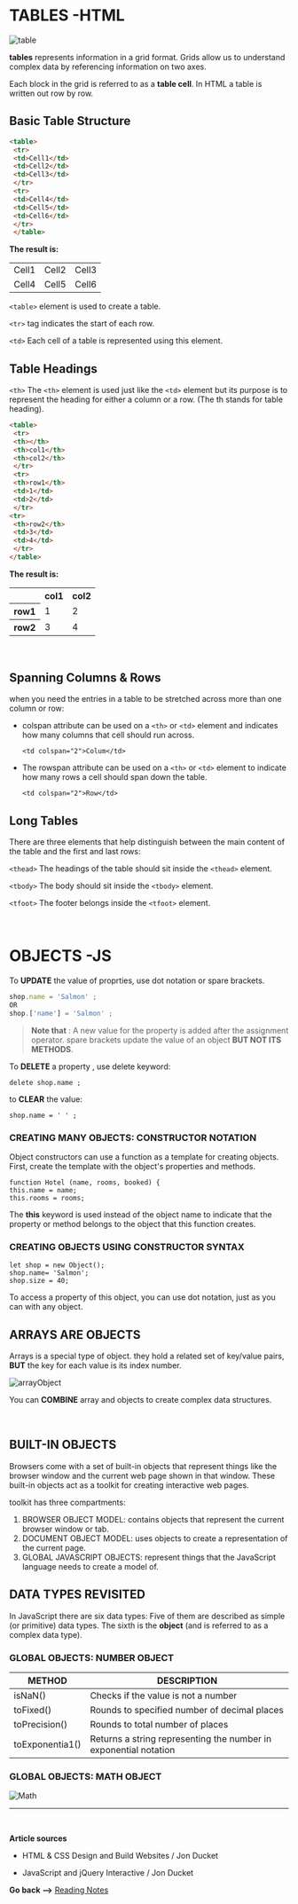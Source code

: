 # TABLES -HTML

![table](https://i.stack.imgur.com/uGESZ.jpg)

**tables** represents information in a grid format.
Grids allow us to understand complex data by referencing information on two axes.

Each block in the grid is referred to as a **table cell**. In HTML a table is written out row by row.

## Basic Table Structure

``` HTML
<table>
 <tr>
 <td>Cell1</td>
 <td>Cell2</td>
 <td>Cell3</td>
 </tr>
 <tr>
 <td>Cell4</td>
 <td>Cell5</td>
 <td>Cell6</td>
 </tr>
 </table>
 ```
**The result is:**
<table>
 <tr>
 <td>Cell1</td>
 <td>Cell2</td>
 <td>Cell3</td>
 </tr>
 <tr>
 <td>Cell4</td>
 <td>Cell5</td>
 <td>Cell6</td>
 </tr>
 </table>

`<table>` element is used to create a table.

`<tr>` tag indicates the start of each row.

`<td>` Each cell of a table is represented using this element. 

## Table Headings

`<th>` The `<th>` element is used just like the `<td>` element but its purpose is to represent the heading for either a column or a row. (The th stands for table heading).
``` html
<table>
 <tr>
 <th></th>
 <th>col1</th>
 <th>col2</th>
 </tr>
 <tr>
 <th>row1</th>
 <td>1</td>
 <td>2</td>
 </tr>
<tr>
 <th>row2</th>
 <td>3</td>
 <td>4</td>
 </tr>
</table>
```
**The result is:**
<table>
 <tr>
 <th></th>
 <th>col1</th>
 <th>col2</th>
 </tr>
 <tr>
 <th>row1</th>
 <td>1</td>
 <td>2</td>
 </tr>
<tr>
 <th>row2</th>
 <td>3</td>
 <td>4</td>
 </tr>
</table>
<br>

## Spanning Columns & Rows

when you need the entries in a table to be stretched across more than one column or row:

 * colspan attribute can be used on a `<th>` or `<td>` element and indicates how many columns that cell 
should run across.

    `<td colspan="2">Colum</td>`

* The rowspan attribute can be used on a `<th>` or `<td>` element to indicate how many rows a cell should span down the table.

    `<td colspan="2">Row</td>`


## Long Tables

There are three elements that help distinguish between the main content of the table and the first and last rows:

`<thead>` The headings of the table should
sit inside the `<thead>` element.

`<tbody>`
The body should sit inside the `<tbody>` element.

`<tfoot>`
The footer belongs inside the `<tfoot>` element.

<br>

# OBJECTS -JS

To **UPDATE** the value of proprties, use dot notation or spare brackets.
``` js
shop.name = 'Salmon' ;
OR
shop.['name'] = 'Salmon' ;
```
> **Note that** : 
> A new value for the property is added after the assignment operator.
> spare brackets update the value of an object **BUT NOT ITS METHODS**.

To **DELETE** a property , use delete keyword:

`delete shop.name ;`

to **CLEAR** the value:

`shop.name = ' ' ;`

### CREATING MANY OBJECTS: CONSTRUCTOR NOTATION

Object constructors can use a function as a template for creating objects. First, create the template with the object's properties and methods. 

``` JS
function Hotel (name, rooms, booked) {
this.name = name; 
this.rooms = rooms;
```
The **this** keyword is used instead of the object name to indicate that the property or method belongs to the object that this function creates.

### CREATING OBJECTS USING CONSTRUCTOR SYNTAX 
``` JS
let shop = new Object();
shop.name= 'Salmon';
shop.size = 40; 
```
To access a property of this object, you can use dot notation, just as you can with any object.

## ARRAYS ARE OBJECTS

Arrays is a special type of object. they hold a related set of key/value pairs, **BUT** the key for each value is its index number.

![arrayObject](./img/arrObj.PNG)

You can **COMBINE** array and objects to create complex data structures.

<br>

##  BUILT-IN OBJECTS

Browsers come with a set of built-in objects that represent things like the browser window and the current web page shown in that window. These built-in objects act as a toolkit for creating interactive web pages.

toolkit has three compartments: 

1. BROWSER OBJECT MODEL: contains objects that represent the current browser window or tab.
2. DOCUMENT OBJECT MODEL: uses objects to create a representation of the current page.
3. GLOBAL JAVASCRIPT OBJECTS: represent things that the JavaScript language needs to create a model
of.

## DATA TYPES REVISITED

In JavaScript there are six data types:
Five of them are described as simple (or primitive) data types. The sixth is the **object** (and is referred to as a complex data type). 

### GLOBAL OBJECTS: NUMBER OBJECT 

|METHOD|DESCRIPTION|
|--|--|
|isNaN()|Checks if the value is not a number|
|toFixed()|Rounds to specified number of decimal places|
|toPrecision()|Rounds to total number of places|
|toExponentia1()|Returns a string representing the number in exponential notation|

### GLOBAL OBJECTS: MATH OBJECT

![Math](./img/math.PNG)


<hr>
<br>

**Article sources**

* HTML & CSS Design and Build Websites / Jon Ducket

* JavaScript and jQuery Interactive / Jon Ducket


**Go back -->** [Reading Notes](https://aseel-dweedar.github.io/reading-notes/) 